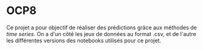 # OCP8
Ce projet a pour objectif de réaliser des prédictions grâce aux méthodes de *time series*.
On a d'un côté les jeux de données au format .csv, et de l'autre les différentes versions des notebooks utilisés pour ce projet.
